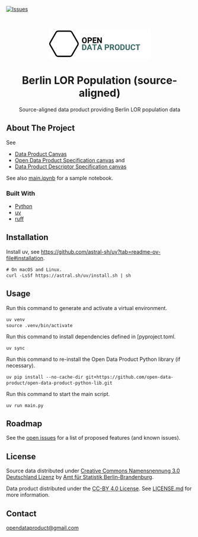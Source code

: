 [![Issues](https://img.shields.io/github/issues/open-data-product/open-data-product-berlin-lor-population-source-aligned)](https://github.com/open-lifeworlds/open-lifeworlds-data-product-berlin-lor-population-source-aligned/issues)

<br />
<p align="center">
  <a href="https://github.com/open-data-product/open-data-product-berlin-lor-population-source-aligned">
    <img src="logo-with-text.png" alt="Logo" style="height: 80px; ">
  </a>

  <h1 align="center">Berlin LOR Population (source-aligned)</h1>

  <p align="center">
    Source-aligned data product providing Berlin LOR population data
  </p>
</p>

## About The Project

See
* [Data Product Canvas](docs/data-product-canvas.md)
* [Open Data Product Specification canvas](./docs/odps-canvas.md) and 
* [Data Product Descriptor Specification canvas](./docs/dpds-canvas.md)

See also [main.ipynb](./main.ipynb) for a sample notebook.

### Built With

* [Python](https://www.python.org/)
* [uv](https://docs.astral.sh/uv/)
* [ruff](https://docs.astral.sh/ruff/)

## Installation

Install uv, see https://github.com/astral-sh/uv?tab=readme-ov-file#installation.

```shell
# On macOS and Linux.
curl -LsSf https://astral.sh/uv/install.sh | sh
```

## Usage

Run this command to generate and activate a virtual environment.

```shell
uv venv
source .venv/bin/activate
```

Run this command to install dependencies defined in [pyproject.toml.

```shell
uv sync
```

Run this command to re-install the Open Data Product Python library (if necessary).

```shell
uv pip install --no-cache-dir git+https://github.com/open-data-product/open-data-product-python-lib.git
```

Run this command to start the main script.

```shell
uv run main.py
```

## Roadmap

See
the [open issues](https://github.com/open-data-product/open-data-product-berlin-lor-population-source-aligned/issues)
for a list of proposed features (and
known issues).

## License

Source data distributed
under [Creative Commons Namensnennung 3.0 Deutschland Lizenz](https://creativecommons.org/licenses/by/3.0/de/)
by [Amt für Statistik Berlin-Brandenburg](https://www.statistik-berlin-brandenburg.de/).

Data product distributed under the [CC-BY 4.0 License](https://creativecommons.org/licenses/by/4.0/).
See [LICENSE.md](./LICENSE.md) for more information.

## Contact

opendataproduct@gmail.com
